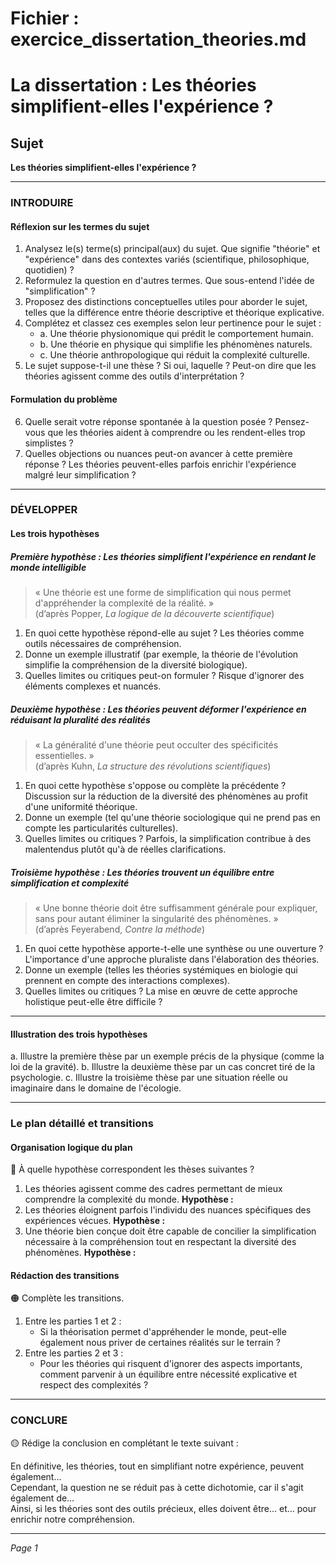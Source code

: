 # Fichier : exercice_dissertation_theories.md

# La dissertation : Les théories simplifient-elles l'expérience ?

## Sujet
**Les théories simplifient-elles l'expérience ?**

---

### INTRODUIRE

#### Réflexion sur les termes du sujet

1. Analysez le(s) terme(s) principal(aux) du sujet. Que signifie "théorie" et "expérience" dans des contextes variés (scientifique, philosophique, quotidien) ?
2. Reformulez la question en d'autres termes. Que sous-entend l'idée de "simplification" ?
3. Proposez des distinctions conceptuelles utiles pour aborder le sujet, telles que la différence entre théorie descriptive et théorique explicative.
4. Complétez et classez ces exemples selon leur pertinence pour le sujet :
   - a. Une théorie physionomique qui prédit le comportement humain.
   - b. Une théorie en physique qui simplifie les phénomènes naturels.
   - c. Une théorie anthropologique qui réduit la complexité culturelle.
5. Le sujet suppose-t-il une thèse ? Si oui, laquelle ? Peut-on dire que les théories agissent comme des outils d'interprétation ?

#### Formulation du problème

6. Quelle serait votre réponse spontanée à la question posée ? Pensez-vous que les théories aident à comprendre ou les rendent-elles trop simplistes ?
7. Quelles objections ou nuances peut-on avancer à cette première réponse ? Les théories peuvent-elles parfois enrichir l'expérience malgré leur simplification ?

---

### DÉVELOPPER

#### Les trois hypothèses

##### Première hypothèse : Les théories simplifient l'expérience en rendant le monde intelligible

> « Une théorie est une forme de simplification qui nous permet d'appréhender la complexité de la réalité. »  
> (d’après Popper, *La logique de la découverte scientifique*)

1. En quoi cette hypothèse répond-elle au sujet ? Les théories comme outils nécessaires de compréhension.
2. Donne un exemple illustratif (par exemple, la théorie de l'évolution simplifie la compréhension de la diversité biologique).
3. Quelles limites ou critiques peut-on formuler ? Risque d'ignorer des éléments complexes et nuancés.

##### Deuxième hypothèse : Les théories peuvent déformer l'expérience en réduisant la pluralité des réalités

> « La généralité d'une théorie peut occulter des spécificités essentielles. »  
> (d’après Kuhn, *La structure des révolutions scientifiques*)

1. En quoi cette hypothèse s'oppose ou complète la précédente ? Discussion sur la réduction de la diversité des phénomènes au profit d'une uniformité théorique.
2. Donne un exemple (tel qu'une théorie sociologique qui ne prend pas en compte les particularités culturelles).
3. Quelles limites ou critiques ? Parfois, la simplification contribue à des malentendus plutôt qu'à de réelles clarifications.

##### Troisième hypothèse : Les théories trouvent un équilibre entre simplification et complexité

> « Une bonne théorie doit être suffisamment générale pour expliquer, sans pour autant éliminer la singularité des phénomènes. »  
> (d’après Feyerabend, *Contre la méthode*)

1. En quoi cette hypothèse apporte-t-elle une synthèse ou une ouverture ? L'importance d'une approche pluraliste dans l'élaboration des théories.
2. Donne un exemple (telles les théories systémiques en biologie qui prennent en compte des interactions complexes).
3. Quelles limites ou critiques ? La mise en œuvre de cette approche holistique peut-elle être difficile ?

---

#### Illustration des trois hypothèses

a. Illustre la première thèse par un exemple précis de la physique (comme la loi de la gravité).
b. Illustre la deuxième thèse par un cas concret tiré de la psychologie.
c. Illustre la troisième thèse par une situation réelle ou imaginaire dans le domaine de l'écologie.

---

### Le plan détaillé et transitions

#### Organisation logique du plan

🔴 À quelle hypothèse correspondent les thèses suivantes ?

1. Les théories agissent comme des cadres permettant de mieux comprendre la complexité du monde. **Hypothèse :**
2. Les théories éloignent parfois l'individu des nuances spécifiques des expériences vécues. **Hypothèse :**
3. Une théorie bien conçue doit être capable de concilier la simplification nécessaire à la compréhension tout en respectant la diversité des phénomènes. **Hypothèse :**

#### Rédaction des transitions

🟠 Complète les transitions.

1. Entre les parties 1 et 2 :  
   - Si la théorisation permet d'appréhender le monde, peut-elle également nous priver de certaines réalités sur le terrain ?
2. Entre les parties 2 et 3 :  
   - Pour les théories qui risquent d'ignorer des aspects importants, comment parvenir à un équilibre entre nécessité explicative et respect des complexités ?

---

### CONCLURE

🟡 Rédige la conclusion en complétant le texte suivant :

En définitive, les théories, tout en simplifiant notre expérience, peuvent également…  
Cependant, la question ne se réduit pas à cette dichotomie, car il s'agit également de…  
Ainsi, si les théories sont des outils précieux, elles doivent être… et… pour enrichir notre compréhension.

--- 

*Page 1*